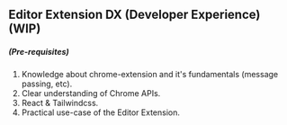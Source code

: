 ## Editor Extension DX (Developer Experience) (WIP)

##### (**Pre-requisites**)
1. Knowledge about chrome-extension and it's fundamentals (message passing, etc).
2. Clear understanding of Chrome APIs.
3. React & Tailwindcss.
4. Practical use-case of the Editor Extension.